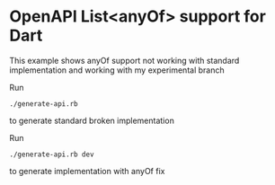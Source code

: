 # OpenAPI List\<anyOf\> support for Dart

This example shows anyOf support not working with standard implementation and working with my experimental branch


Run

```
./generate-api.rb
```

to generate standard broken implementation

Run

```
./generate-api.rb dev
```

to generate implementation with anyOf fix
